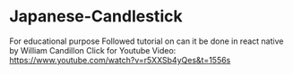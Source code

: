# Japanese-Candlestick
For educational purpose
Followed tutorial on can it be done in react native by William Candillon
Click for Youtube Video:
https://www.youtube.com/watch?v=r5XXSb4yQes&t=1556s
